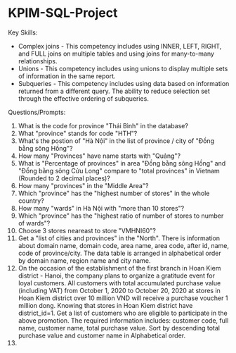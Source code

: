 # KPIM-SQL-Project

Key Skills:
- Complex joins - This competency includes using INNER, LEFT, RIGHT, and FULL joins on multiple tables and using joins for many-to-many relationships.
- Unions - This competency includes using unions to display multiple sets of information in the same report.
- Subqueries - This competency includes using data based on information returned from a different query. The ability to reduce selection set through the effective ordering of subqueries.

Questions/Prompts:
1. What is the code for province "Thái Bình" in the database?
2. What "province" stands for code "HTH"?
3. What's the postion of "Hà Nội" in the list of province / city of "Đồng bằng sông Hồng"?
4. How many "Provinces" have name starts with "Quảng"?
5. What is "Percentage of provinces" in area "Đồng bằng sông Hồng" and "Đồng bằng sông Cửu Long" compare to "total provinces" in Vietnam (Rounded to 2 decimal places)?
6. How many "provinces" in the "Middle Area"?
7. Which "province" has the "highest number of stores" in the whole country?
8. How many "wards" in Hà Nội with "more than 10 stores"?
9. Which "province" has the "highest ratio of number of stores to number of wards"?
10. Choose 3 stores neareast to store "VMHNI60"?
11. Get a "list of cities and provinces" in the "North". There is information about domain name, domain code, area name, area code, after id, name, code of province/city. 
The data table is arranged in alphabetical order by domain name, region name and city name.
12. On the occasion of the establishment of the first branch in Hoan Kiem district - Hanoi, the company plans to organize a gratitude event for loyal customers. All customers with total accumulated purchase value (including VAT) from October 1, 2020 to 
October 20, 2020 at stores in Hoan Kiem district over 10 million VND will receive a purchase voucher 1 million dong. Knowing that stores in Hoan Kiem district have district_id=1. Get a list of customers who are eligible to participate in the above promotion. 
The required information includes: customer code, full name, customer name, total purchase value. Sort by descending total purchase value and customer name in Alphabetical order.
13. 

